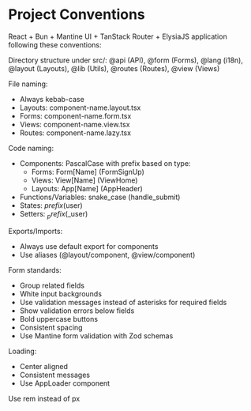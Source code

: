 # Project Conventions

React + Bun + Mantine UI + TanStack Router + ElysiaJS application following these conventions:

Directory structure under src/:
@api (API), @form (Forms), @lang (i18n), @layout (Layouts), @lib (Utils), @routes (Routes), @view (Views)

File naming:
- Always kebab-case
- Layouts: component-name.layout.tsx
- Forms: component-name.form.tsx
- Views: component-name.view.tsx
- Routes: component-name.lazy.tsx

Code naming:
- Components: PascalCase with prefix based on type:
  - Forms: Form[Name] (FormSignUp)
  - Views: View[Name] (ViewHome)
  - Layouts: App[Name] (AppHeader)
- Functions/Variables: snake_case (handle_submit)
- States: $prefix ($user)
- Setters: $_prefix ($_user)

Exports/Imports:
- Always use default export for components
- Use aliases (@layout/component, @view/component)

Form standards:
- Group related fields
- White input backgrounds
- Use validation messages instead of asterisks for required fields
- Show validation errors below fields
- Bold uppercase buttons
- Consistent spacing
- Use Mantine form validation with Zod schemas

Loading:
- Center aligned
- Consistent messages
- Use AppLoader component

Use rem instead of px
